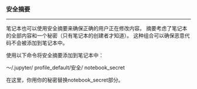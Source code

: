 ### 安全摘要
****
笔记本也可以使用安全摘要来确保正确的用户正在修改内容。 摘要考虑了笔记本的全部内容和一个秘密（只有笔记本的创建者才知道）。 这种组合可以确保恶意代码不会被添加到笔记本中。

使用以下命令将安全摘要添加到笔记本中：

〜/.jupyter/ profile_default/安全/ notebook_secret

在这里，你用你的秘密替换notebook_secret部分。